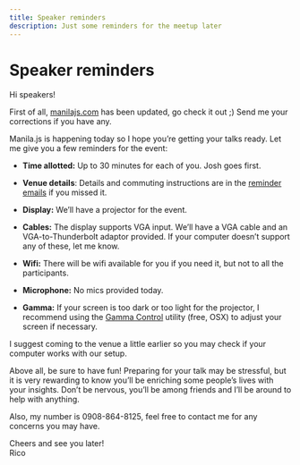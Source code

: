 ```yaml
---
title: Speaker reminders
description: Just some reminders for the meetup later
---
```


# Speaker reminders

Hi speakers!

First of all, [manilajs.com](http://manilajs.com) has been updated, go check it out ;) Send me your corrections if you have any.

Manila.js is happening today so I hope you’re getting your talks ready. Let me give you a few reminders for the event:

* __Time allotted:__ Up to 30 minutes for each of you. Josh goes first.

* __Venue details__: Details and commuting instructions are in the [reminder emails][welcome] if you missed it.

* __Display:__ We’ll have a projector for the event.

* __Cables:__ The display supports VGA input. We’ll have a VGA cable and an VGA-to-Thunderbolt adaptor provided. If your computer doesn’t support any of these, let me know.

* __Wifi:__ There will be wifi available for you if you need it, but not to all the participants.

* __Microphone:__ No mics provided today.

* __Gamma:__ If your screen is too dark or too light for the projector, I recommend using the [Gamma Control] utility (free, OSX) to adjust your screen if necessary.

I suggest coming to the venue a little earlier so you may check if your computer works with our setup.

Above all, be sure to have fun! Preparing for your talk may be stressful, but it is very rewarding to know you’ll be enriching some people’s lives with your insights. Don’t be nervous, you’ll be among friends and I’ll be around to help with anything.

Also, my number is 0908-864-8125, feel free to contact me for any concerns you may have.

Cheers and see you later!<br>
Rico

[Gamma Control]: https://michelf.ca/projects/gamma-control/
[welcome]: http://manilajs.com/p/012-welcome.html
